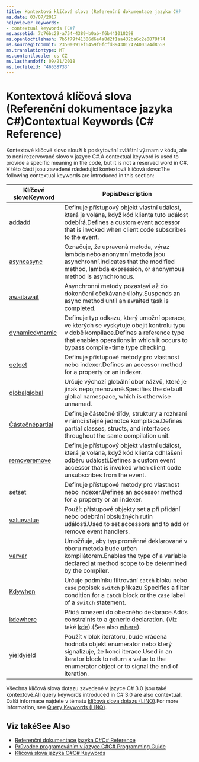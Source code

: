 ```yaml
---
title: Kontextová klíčová slova (Referenční dokumentace jazyka C#)
ms.date: 03/07/2017
helpviewer_keywords:
- contextual keywords [C#]
ms.assetid: 7c76bc29-a754-4389-b0ab-f6b441018298
ms.openlocfilehash: 7b5f79f41306d6e4a8d2f1aa432ba6c2e0879f74
ms.sourcegitcommit: 2350a091ef6459f0fcfd894301242400374d8558
ms.translationtype: MT
ms.contentlocale: cs-CZ
ms.lasthandoff: 09/21/2018
ms.locfileid: "46538733"
---
```

# <a name="contextual-keywords-c-reference"></a><span data-ttu-id="15d34-102">Kontextová klíčová slova (Referenční dokumentace jazyka C#)</span><span class="sxs-lookup"><span data-stu-id="15d34-102">Contextual Keywords (C# Reference)</span></span>
<span data-ttu-id="15d34-103">Kontextové klíčové slovo slouží k poskytování zvláštní význam v kódu, ale to není rezervované slovo v jazyce C#.</span><span class="sxs-lookup"><span data-stu-id="15d34-103">A contextual keyword is used to provide a specific meaning in the code, but it is not a reserved word in C#.</span></span> <span data-ttu-id="15d34-104">V této části jsou zavedené následující kontextová klíčová slova:</span><span class="sxs-lookup"><span data-stu-id="15d34-104">The following contextual keywords are introduced in this section:</span></span>  
  
|<span data-ttu-id="15d34-105">Klíčové slovo</span><span class="sxs-lookup"><span data-stu-id="15d34-105">Keyword</span></span>|<span data-ttu-id="15d34-106">Popis</span><span class="sxs-lookup"><span data-stu-id="15d34-106">Description</span></span>|  
|-------------|-----------------|  
|[<span data-ttu-id="15d34-107">add</span><span class="sxs-lookup"><span data-stu-id="15d34-107">add</span></span>](../../../csharp/language-reference/keywords/add.md)|<span data-ttu-id="15d34-108">Definuje přístupový objekt vlastní událost, která je volána, když kód klienta tuto událost odebírá.</span><span class="sxs-lookup"><span data-stu-id="15d34-108">Defines a custom event accessor that is invoked when client code subscribes to the event.</span></span>|  
|[<span data-ttu-id="15d34-109">async</span><span class="sxs-lookup"><span data-stu-id="15d34-109">async</span></span>](../../../csharp/language-reference/keywords/async.md)|<span data-ttu-id="15d34-110">Označuje, že upravená metoda, výraz lambda nebo anonymní metoda jsou asynchronní.</span><span class="sxs-lookup"><span data-stu-id="15d34-110">Indicates that the modified method, lambda expression, or anonymous method is asynchronous.</span></span>|  
|[<span data-ttu-id="15d34-111">await</span><span class="sxs-lookup"><span data-stu-id="15d34-111">await</span></span>](../../../csharp/language-reference/keywords/await.md)|<span data-ttu-id="15d34-112">Asynchronní metody pozastaví až do dokončení očekávané úlohy.</span><span class="sxs-lookup"><span data-stu-id="15d34-112">Suspends an async method until an awaited task is completed.</span></span>|  
|[<span data-ttu-id="15d34-113">dynamic</span><span class="sxs-lookup"><span data-stu-id="15d34-113">dynamic</span></span>](../../../csharp/language-reference/keywords/dynamic.md)|<span data-ttu-id="15d34-114">Definuje typ odkazu, který umožní operace, ve kterých se vyskytuje obejít kontrolu typu v době kompilace.</span><span class="sxs-lookup"><span data-stu-id="15d34-114">Defines a reference type that enables operations in which it occurs to bypass compile-time type checking.</span></span>|  
|[<span data-ttu-id="15d34-115">get</span><span class="sxs-lookup"><span data-stu-id="15d34-115">get</span></span>](../../../csharp/language-reference/keywords/get.md)|<span data-ttu-id="15d34-116">Definuje přístupové metody pro vlastnost nebo indexer.</span><span class="sxs-lookup"><span data-stu-id="15d34-116">Defines an accessor method for a property or an indexer.</span></span>|  
|[<span data-ttu-id="15d34-117">global</span><span class="sxs-lookup"><span data-stu-id="15d34-117">global</span></span>](../../../csharp/language-reference/keywords/global.md)|<span data-ttu-id="15d34-118">Určuje výchozí globální obor názvů, které je jinak nepojmenované.</span><span class="sxs-lookup"><span data-stu-id="15d34-118">Specifies the default global namespace, which is otherwise unnamed.</span></span>|  
|[<span data-ttu-id="15d34-119">Částečné</span><span class="sxs-lookup"><span data-stu-id="15d34-119">partial</span></span>](../../../csharp/language-reference/keywords/partial-type.md)|<span data-ttu-id="15d34-120">Definuje částečné třídy, struktury a rozhraní v rámci stejné jednotce kompilace.</span><span class="sxs-lookup"><span data-stu-id="15d34-120">Defines partial classes, structs, and interfaces throughout the same compilation unit.</span></span>|  
|[<span data-ttu-id="15d34-121">remove</span><span class="sxs-lookup"><span data-stu-id="15d34-121">remove</span></span>](../../../csharp/language-reference/keywords/remove.md)|<span data-ttu-id="15d34-122">Definuje přístupový objekt vlastní událost, která je volána, když kód klienta odhlášení odběru událostí.</span><span class="sxs-lookup"><span data-stu-id="15d34-122">Defines a custom event accessor that is invoked when client code unsubscribes from the event.</span></span>|  
|[<span data-ttu-id="15d34-123">set</span><span class="sxs-lookup"><span data-stu-id="15d34-123">set</span></span>](../../../csharp/language-reference/keywords/set.md)|<span data-ttu-id="15d34-124">Definuje přístupové metody pro vlastnost nebo indexer.</span><span class="sxs-lookup"><span data-stu-id="15d34-124">Defines an accessor method for a property or an indexer.</span></span>|  
|[<span data-ttu-id="15d34-125">value</span><span class="sxs-lookup"><span data-stu-id="15d34-125">value</span></span>](../../../csharp/language-reference/keywords/value.md)|<span data-ttu-id="15d34-126">Použít přístupové objekty set a při přidání nebo odebrání obslužných rutin událostí.</span><span class="sxs-lookup"><span data-stu-id="15d34-126">Used to set accessors and to add or remove event handlers.</span></span>|  
|[<span data-ttu-id="15d34-127">var</span><span class="sxs-lookup"><span data-stu-id="15d34-127">var</span></span>](../../../csharp/language-reference/keywords/var.md)|<span data-ttu-id="15d34-128">Umožňuje, aby typ proměnné deklarované v oboru metoda bude určen kompilátorem.</span><span class="sxs-lookup"><span data-stu-id="15d34-128">Enables the type of a variable declared at method scope to be determined by the compiler.</span></span>|  
|[<span data-ttu-id="15d34-129">Kdy</span><span class="sxs-lookup"><span data-stu-id="15d34-129">when</span></span>](when.md)|<span data-ttu-id="15d34-130">Určuje podmínku filtrování `catch` bloku nebo `case` popisek `switch` příkazu.</span><span class="sxs-lookup"><span data-stu-id="15d34-130">Specifies a filter condition for a `catch` block or the `case` label of a `switch` statement.</span></span>|
|[<span data-ttu-id="15d34-131">kde</span><span class="sxs-lookup"><span data-stu-id="15d34-131">where</span></span>](../../../csharp/language-reference/keywords/where-generic-type-constraint.md)|<span data-ttu-id="15d34-132">Přidá omezení do obecného deklarace.</span><span class="sxs-lookup"><span data-stu-id="15d34-132">Adds constraints to a generic declaration.</span></span> <span data-ttu-id="15d34-133">(Viz také [kde](../../../csharp/language-reference/keywords/where-clause.md)).</span><span class="sxs-lookup"><span data-stu-id="15d34-133">(See also [where](../../../csharp/language-reference/keywords/where-clause.md)).</span></span>|  
|[<span data-ttu-id="15d34-134">yield</span><span class="sxs-lookup"><span data-stu-id="15d34-134">yield</span></span>](../../../csharp/language-reference/keywords/yield.md)|<span data-ttu-id="15d34-135">Použít v blok iterátoru, bude vrácena hodnota objekt enumerator nebo který signalizuje, že konci iterace.</span><span class="sxs-lookup"><span data-stu-id="15d34-135">Used in an iterator block to return a value to the enumerator object or to signal the end of iteration.</span></span>|  
  
 <span data-ttu-id="15d34-136">Všechna klíčová slova dotazu zavedené v jazyce C# 3.0 jsou také kontextové.</span><span class="sxs-lookup"><span data-stu-id="15d34-136">All query keywords introduced in C# 3.0 are also contextual.</span></span> <span data-ttu-id="15d34-137">Další informace najdete v tématu [klíčová slova dotazu (LINQ)](../../../csharp/language-reference/keywords/query-keywords.md).</span><span class="sxs-lookup"><span data-stu-id="15d34-137">For more information, see [Query Keywords (LINQ)](../../../csharp/language-reference/keywords/query-keywords.md).</span></span>  
  
## <a name="see-also"></a><span data-ttu-id="15d34-138">Viz také</span><span class="sxs-lookup"><span data-stu-id="15d34-138">See Also</span></span>

- [<span data-ttu-id="15d34-139">Referenční dokumentace jazyka C#</span><span class="sxs-lookup"><span data-stu-id="15d34-139">C# Reference</span></span>](../../../csharp/language-reference/index.md)  
- [<span data-ttu-id="15d34-140">Průvodce programováním v jazyce C#</span><span class="sxs-lookup"><span data-stu-id="15d34-140">C# Programming Guide</span></span>](../../../csharp/programming-guide/index.md)  
- [<span data-ttu-id="15d34-141">Klíčová slova jazyka C#</span><span class="sxs-lookup"><span data-stu-id="15d34-141">C# Keywords</span></span>](../../../csharp/language-reference/keywords/index.md)

